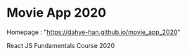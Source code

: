 # Movie App 2020

Homepage : "https://dahye-han.github.io/movie_app_2020"

React JS Fundamentals Course 2020
